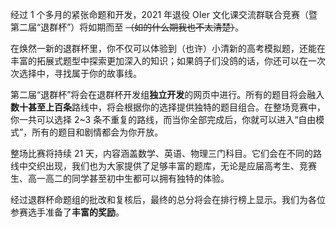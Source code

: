 经过 1 个多月的紧张命题和开发，2021 年退役 OIer 文化课交流群联合竞赛（暨第二届“退群杯”）将如期而至 ~~（如的什么期我也不太清楚）~~。

在焕然一新的退群杯里，你不仅可以体验到（也许）小清新的高考模拟题，还能在丰富的拓展式题型中探索更加深入的知识；如果鸽子们没鸽的话，你还可以在一次次选择中，寻找属于你的故事线。

第二届“退群杯”将会在退群杯开发组**独立开发**的网页中进行。所有的题目将会融入**数十甚至上百条**路线中，将会根据你的选择提供独特的题目组合。在整场竞赛中，你一共可以选择 2~3 条不重复的路线，而当你全部完成后，你就可以进入“自由模式”，所有的题目和剧情都会为你开放。

整场比赛将持续 21 天，内容涵盖数学、英语、物理三门科目。它们会在不同的路线中交织出现，我们也为大家提供了足够丰富的题库，无论是应届高考生、竞赛生、高一高二的同学甚至初中生都可以拥有独特的体验。

经过退群杯命题组的批改和复核后，最终的总分将会在排行榜上显示。我们为各位参赛选手准备了**丰富的奖励**。